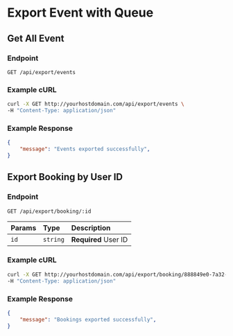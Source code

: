 # Export Event with Queue

## Get All Event

### Endpoint

```http
GET /api/export/events
```

### Example cURL

```sh
curl -X GET http://yourhostdomain.com/api/export/events \
-H "Content-Type: application/json"
```

### Example Response

```json
{
    "message": "Events exported successfully",
}
```

## Export Booking by User ID

### Endpoint

```http
GET /api/export/booking/:id
```

| Params | Type     | Description                |
| :-------- | :------- | :------------------------- |
| `id` | `string` | **Required** User ID |

### Example cURL

```sh
curl -X GET http://yourhostdomain.com/api/export/booking/888849e0-7a32-4554-af86-7e9796466716 \
-H "Content-Type: application/json"
```

### Example Response

```json
{
    "message": "Bookings exported successfully",
}
```

